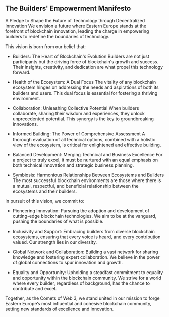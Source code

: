 ## The Builders' Empowerment Manifesto
A Pledge to Shape the Future of Technology through Decentralized Innovation
We envision a future where Eastern Europe stands at the forefront of blockchain innovation, leading the charge in empowering builders to redefine the boundaries of technology.

This vision is born from our belief that:

- Builders: The Heart of Blockchain's Evolution
Builders are not just participants but the driving force of blockchain's growth and success. Their insights, creativity, and dedication are what propel this technology forward.

- Health of the Ecosystem: A Dual Focus
The vitality of any blockchain ecosystem hinges on addressing the needs and aspirations of both its builders and users. This dual focus is essential for fostering a thriving environment.

- Collaboration: Unleashing Collective Potential
When builders collaborate, sharing their wisdom and experiences, they unlock unprecedented potential. This synergy is the key to groundbreaking innovations.

- Informed Building: The Power of Comprehensive Assessment
A thorough evaluation of all technical options, combined with a holistic view of the ecosystem, is critical for enlightened and effective building.

- Balanced Development: Merging Technical and Business Excellence
For a project to truly excel, it must be nurtured with an equal emphasis on both technical innovation and strategic business planning.

- Symbiosis: Harmonious Relationships Between Ecosystems and Builders
The most successful blockchain environments are those where there is a mutual, respectful, and beneficial relationship between the ecosystems and their builders.


In pursuit of this vision, we commit to:

- Pioneering Innovation: Pursuing the adoption and development of cutting-edge blockchain technologies. We aim to be at the vanguard, pushing the boundaries of what is possible.

- Inclusivity and Support: Embracing builders from diverse blockchain ecosystems, ensuring that every voice is heard, and every contribution valued. Our strength lies in our diversity.

- Global Network and Collaboration: Building a vast network for sharing knowledge and fostering expert collaboration. We believe in the power of global connections to spur innovation and growth.

- Equality and Opportunity: Upholding a steadfast commitment to equality and opportunity within the blockchain community. We strive for a world where every builder, regardless of background, has the chance to contribute and excel.

Together, as the Comets of Web 3, we stand united in our mission to forge Eastern Europe’s most influential and cohesive blockchain community, setting new standards of excellence and innovation.
